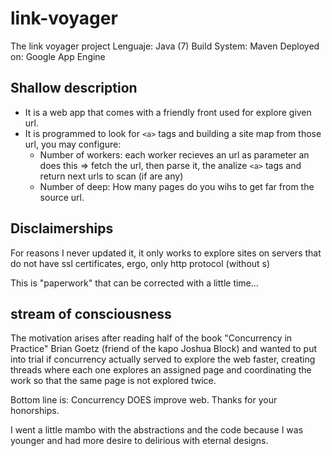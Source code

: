 # link-voyager

The link voyager project
Lenguaje: Java (7)
Build System: Maven
Deployed on: Google App Engine

## Shallow description

* It is a web app that comes with a friendly front used for explore given url.
* It is programmed to look for `<a>` tags and building a site map from those url, you may configure:
  * Number of workers: each worker recieves an url as parameter an does this => fetch the url, then parse it, the analize `<a>` tags and return next urls to scan (if are any)
  * Number of deep: How many pages do you wihs to get far from the source url. 

## Disclaimerships

For reasons I never updated it, it only works to explore sites on servers that do not have ssl certificates, ergo, only http protocol (without s)
  
This is "paperwork" that can be corrected with a little time...
  
## stream of consciousness

The motivation arises after reading half of the book "Concurrency in Practice" Brian Goetz (friend of the kapo Joshua Block) and wanted to put into trial if concurrency actually served to explore the web faster, creating threads where each one explores an assigned page and coordinating the work so that the same page is not explored twice.
  
Bottom line is: Concurrency DOES improve web. Thanks for your honorships.

I went a little mambo with the abstractions and the code because I was younger and had more desire to delirious with eternal designs.

